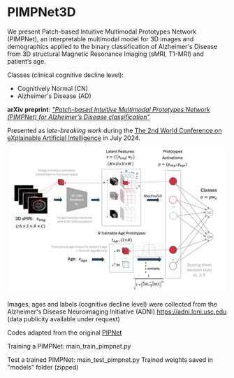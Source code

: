 # PIMPNet3D
We present Patch-based Intuitive Multimodal Prototypes Network (PIMPNet), an interpretable multimodal model for 3D images and demographics applied to the binary classification of Alzheimer's Disease from 3D structural Magnetic Resonance Imaging (sMRI, T1-MRI) and patient’s age.

Classes (clinical cognitive decline level):

- Cognitively Normal (CN)
- Alzheimer's Disease (AD)


**arXiv preprint**: [_"Patch-based Intuitive Multimodal Prototypes Network (PIMPNet) for Alzheimer’s Disease classification"_](https://arxiv.org/pdf/2407.14277)

Presented as _late-breaking work_ during the [The 2nd World Conference on eXplainable Artificial Intelligence](https://xaiworldconference.com/2024/the-conference/) in July 2024.

![Overview of PIMPNet](https://github.com/desantilisa/PIMPNet3D/blob/main/pimpnet_poster.png)   

Images, ages and labels (cognitive decline level) were collected from the Alzheimer's Disease Neuroimaging Initiative (ADNI) https://adni.loni.usc.edu (data publicity available under request)

Codes adapted from the original [PIPNet](https://github.com/M-Nauta/PIPNet/tree/main)

Training a PIMPNet: main_train_pimpnet.py

Test a trained PIMPNet: main_test_pimpnet.py
Trained weights saved in "models" folder (zipped)



